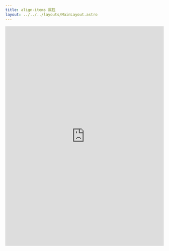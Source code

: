 ```yaml
---
title: align-items 属性
layout: ../../../layouts/MainLayout.astro
---
```


<iframe height="700" style="width: 100%;" scrolling="no" title="align-items 属性" src="https://codepen.io/javascriptfield/embed/OJvyQKB?default-tab=result" frameborder="no" loading="lazy" allowtransparency="true" allowfullscreen="true">
  See the Pen <a href="https://codepen.io/javascriptfield/pen/OJvyQKB">
  align-items 属性</a> by ye (<a href="https://codepen.io/javascriptfield">@javascriptfield</a>)
  on <a href="https://codepen.io">CodePen</a>.
</iframe>
